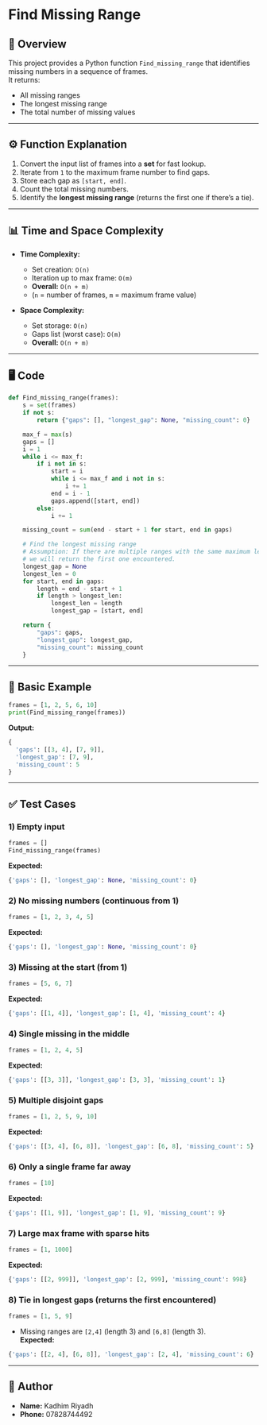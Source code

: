 # Find Missing Range

## 📌 Overview
This project provides a Python function `Find_missing_range` that identifies missing numbers in a sequence of frames.  
It returns:
- All missing ranges  
- The longest missing range  
- The total number of missing values  

---

## ⚙️ Function Explanation
1. Convert the input list of frames into a **set** for fast lookup.  
2. Iterate from `1` to the maximum frame number to find gaps.  
3. Store each gap as `[start, end]`.  
4. Count the total missing numbers.  
5. Identify the **longest missing range** (returns the first one if there’s a tie).  

---

## 📊 Time and Space Complexity
- **Time Complexity:**  
  - Set creation: `O(n)`  
  - Iteration up to max frame: `O(m)`  
  - **Overall:** `O(n + m)`  
  - (`n` = number of frames, `m` = maximum frame value)

- **Space Complexity:**  
  - Set storage: `O(n)`  
  - Gaps list (worst case): `O(m)`  
  - **Overall:** `O(n + m)`  

---

## 🖥️ Code
```python
def Find_missing_range(frames):
    s = set(frames)
    if not s:
        return {"gaps": [], "longest_gap": None, "missing_count": 0}

    max_f = max(s)
    gaps = []
    i = 1
    while i <= max_f:
        if i not in s:
            start = i
            while i <= max_f and i not in s:
                i += 1
            end = i - 1
            gaps.append([start, end])  
        else:
            i += 1

    missing_count = sum(end - start + 1 for start, end in gaps)

    # Find the longest missing range
    # Assumption: If there are multiple ranges with the same maximum length,
    # we will return the first one encountered.
    longest_gap = None
    longest_len = 0
    for start, end in gaps:
        length = end - start + 1
        if length > longest_len:
            longest_len = length
            longest_gap = [start, end]

    return {
        "gaps": gaps,
        "longest_gap": longest_gap,
        "missing_count": missing_count
    }
```

---

## 📜 Basic Example
```python
frames = [1, 2, 5, 6, 10]
print(Find_missing_range(frames))
```
**Output:**
```python
{
  'gaps': [[3, 4], [7, 9]],
  'longest_gap': [7, 9],
  'missing_count': 5
}
```

---

## ✅ Test Cases

### 1) Empty input
```python
frames = []
Find_missing_range(frames)
```
**Expected:**
```python
{'gaps': [], 'longest_gap': None, 'missing_count': 0}
```

### 2) No missing numbers (continuous from 1)
```python
frames = [1, 2, 3, 4, 5]
```
**Expected:**
```python
{'gaps': [], 'longest_gap': None, 'missing_count': 0}
```

### 3) Missing at the start (from 1)
```python
frames = [5, 6, 7]
```
**Expected:**
```python
{'gaps': [[1, 4]], 'longest_gap': [1, 4], 'missing_count': 4}
```

### 4) Single missing in the middle
```python
frames = [1, 2, 4, 5]
```
**Expected:**
```python
{'gaps': [[3, 3]], 'longest_gap': [3, 3], 'missing_count': 1}
```

### 5) Multiple disjoint gaps
```python
frames = [1, 2, 5, 9, 10]
```
**Expected:**
```python
{'gaps': [[3, 4], [6, 8]], 'longest_gap': [6, 8], 'missing_count': 5}
```

### 6) Only a single frame far away
```python
frames = [10]
```
**Expected:**
```python
{'gaps': [[1, 9]], 'longest_gap': [1, 9], 'missing_count': 9}
```

### 7) Large max frame with sparse hits
```python
frames = [1, 1000]
```
**Expected:**
```python
{'gaps': [[2, 999]], 'longest_gap': [2, 999], 'missing_count': 998}
```

### 8) Tie in longest gaps (returns the first encountered)
```python
frames = [1, 5, 9]
```
- Missing ranges are `[2,4]` (length 3) and `[6,8]` (length 3).  
**Expected:**
```python
{'gaps': [[2, 4], [6, 8]], 'longest_gap': [2, 4], 'missing_count': 6}
```



---

## 👤 Author
- **Name:** Kadhim Riyadh  
- **Phone:** 07828744492  
